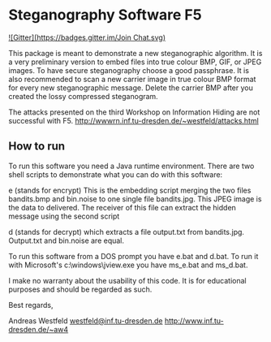 # Steganography Software F5
[![Gitter](https://badges.gitter.im/Join Chat.svg)](https://gitter.im/matthewgao/F5-steganography?utm_source=badge&utm_medium=badge&utm_campaign=pr-badge&utm_content=badge)

This package is meant to demonstrate a new steganographic algorithm.  It
is a very preliminary version to embed files into true colour BMP, GIF,
or JPEG images.  To have secure steganography choose a good passphrase.
It is also recommended to scan a new carrier image in true colour BMP format
for every new steganographic message.  Delete the carrier BMP after you
created the lossy compressed steganogram.

The attacks presented on the third Workshop on Information Hiding are not
successful with F5.
http://wwwrn.inf.tu-dresden.de/~westfeld/attacks.html

## How to run
To run this software you need a Java runtime environment.  There are two
shell scripts to demonstrate what you can do with this software:

e (stands for encrypt)
This is the embedding script merging the two files bandits.bmp and
bin.noise to one single file bandits.jpg.  This JPEG image is the data
to delivered.  The receiver of this file can extract the hidden message
using the second script

d (stands for decrypt)
which extracts a file output.txt from bandits.jpg.  Output.txt and
bin.noise are equal.

To run this software from a DOS prompt you have e.bat and d.bat.  To run
it with Microsoft's c:\windows\jview.exe you have ms_e.bat and ms_d.bat.

I make no warranty about the usability of this code.  It is for
educational purposes and should be regarded as such.

Best regards,

Andreas Westfeld
westfeld@inf.tu-dresden.de
http://www.inf.tu-dresden.de/~aw4

